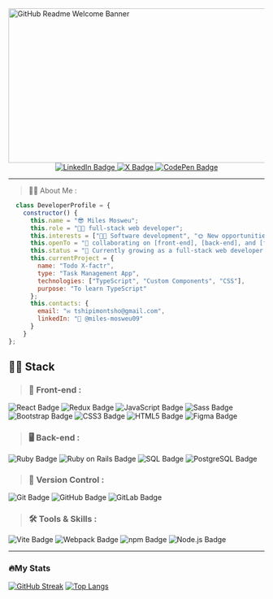 <div id="header">
  <!-- Welcome Image Banner -->
  <img width="1052" height="304" alt="GitHub Readme Welcome Banner" src="https://github.com/user-attachments/assets/791d8055-3223-4c39-8f6b-bb71adf775b3" />

  <div align="center">
    <img src="https://komarev.com/ghpvc/?username=Timbar09&style=plastic&color=blueviolet" alt=""/>
  </div>

  <!-- Social Media Badges -->
  <div id="badges" align="center">
    <a href="https://www.linkedin.com/in/miles09">
      <img src="https://img.shields.io/badge/LinkedIn-222222?style=for-the-badge&logo=linkedin&logoColor=white" alt="LinkedIn Badge"/>
    </a>
    <a href="https://x.com/Milez09">
      <img src="https://img.shields.io/badge/X-222222?style=for-the-badge&logo=x&logoColor=white" alt="X Badge"/>
    </a>
    <a href="https://codepen.io/Timbar09">
      <img src="https://img.shields.io/badge/Codepen-222222?style=for-the-badge&logo=codepen&logoColor=white" alt="CodePen Badge"/>
    </a>
  </div>
</div>

---

> :man_technologist: About Me :

```js
  class DeveloperProfile = {
    constructor() {
      this.name = "😎 Miles Mosweu";
      this.role = "👨‍💻 full-stack web developer";
      this.interests = ["👨‍💻 Software development", "🌞 New opportunities", "⚽ Real football"];
      this.openTo = "👯 collaborating on [front-end], [back-end], and [full-stack] projects";
      this.status = "🌱 Currently growing as a full-stack web developer and 💞️ looking to collaborate!";
      this.currentProject = {
        name: "Todo X-factr",
        type: "Task Management App",
        technologies: ["TypeScript", "Custom Components", "CSS"],
        purpose: "To learn TypeScript"
      };
      this.contacts: {
        email: "✉️ tshipimontsho@gmail.com",
        linkedIn: "🔗 @miles-mosweu09"
      }
    }
};
```

## 👨‍💻 Stack
> ### 🎨 Front-end :

<div id="badges">
  <img src="https://img.shields.io/badge/React-20232A?style=for-the-badge&logo=react&logoColor=61DAFB" alt="React Badge"/>
  <img src="https://img.shields.io/badge/Redux-593D88?style=for-the-badge&logo=redux&logoColor=white" alt="Redux Badge"/>
   <img src="https://img.shields.io/badge/JavaScript-323330?style=for-the-badge&logo=javascript&logoColor=F7DF1E" alt="JavaScript Badge"/>
  <img src="https://img.shields.io/badge/Sass-CC6699?style=for-the-badge&logo=sass&logoColor=white" alt="Sass Badge"/>
  <img src="https://img.shields.io/badge/Bootstrap-563D7C?style=for-the-badge&logo=bootstrap&logoColor=white" alt="Bootstrap Badge"/>
  <img src="https://img.shields.io/badge/CSS3-1572B6?style=for-the-badge&logo=css3&logoColor=white" alt="CSS3 Badge"/>
  <img src="https://img.shields.io/badge/HTML5-E34F26?style=for-the-badge&logo=html5&logoColor=white" alt="HTML5 Badge"/>
  <img src="https://img.shields.io/badge/Figma-F24E1E?style=for-the-badge&logo=figma&logoColor=white" alt="Figma Badge"/>
</div>

> ### 🖥️ Back-end :

<div>
  <img src="https://img.shields.io/badge/Ruby-CC342D?style=for-the-badge&logo=ruby&logoColor=white" alt="Ruby Badge"/>
  <img src="https://img.shields.io/badge/Ruby on Rails-CC0000?style=for-the-badge&logo=ruby-on-rails&logoColor=white" alt="Ruby on Rails Badge"/>
  <img src="https://img.shields.io/badge/SQL-4479A1?style=for-the-badge&logo=sql&logoColor=white" alt="SQL Badge"/>
  <img src="https://img.shields.io/badge/PostgreSQL-336791?style=for-the-badge&logo=postgresql&logoColor=white" alt="PostgreSQL Badge"/>
</div>

> ### 🔄 Version Control :

<div>
   <img src="https://img.shields.io/badge/GIT-E44C30?style=for-the-badge&logo=git&logoColor=white" alt="Git Badge"/>
  <img src="https://img.shields.io/badge/GitHub-100000?style=for-the-badge&logo=github&logoColor=white" alt="GitHub Badge"/>
  <img src="https://img.shields.io/badge/GitLab-330F63?style=for-the-badge&logo=gitlab&logoColor=white" alt="GitLab Badge"/>
</div>

> ### 🛠️ Tools & Skills :

<div>
  <img src="https://img.shields.io/badge/Vite-B73BFE?style=for-the-badge&logo=vite&logoColor=FFD62E" alt="Vite Badge"/>
  <img src="https://img.shields.io/badge/Webpack-8DD6F9?style=for-the-badge&logo=Webpack&logoColor=white" alt="Webpack Badge"/>
  <img src="https://img.shields.io/badge/npm-CB3837?style=for-the-badge&logo=npm&logoColor=white" alt="npm Badge"/>
  <img src="https://img.shields.io/badge/Node.js-339933?style=for-the-badge&logo=nodedotjs&logoColor=white" alt="Node.js Badge"/>
</div>

---

### 🔥My Stats

[![GitHub Streak](http://github-readme-streak-stats.herokuapp.com?user=Timbar09&theme=chartreuse-dark&hide_border=true&date_format=j%2Fn%5B%2FY%5D&background=DD272700)](https://git.io/streak-stats)
[![Top Langs](https://github-readme-stats.vercel.app/api/top-langs/?username=Timbar09&layout=compact&theme=vision-friendly-dark)](https://github.com/anuraghazra/github-readme-stats)



